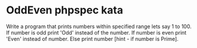 # OddEven phpspec kata

Write a program that prints numbers within specified range lets say 1 to 100. If
number is odd print 'Odd' instead of the number. If number is even print 'Even'
instead of number. Else print number [hint - if number is Prime].